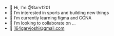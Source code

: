 - 👋 Hi, I’m @Garv1201
- 👀 I’m interested in sports and building new things
- 🌱 I’m currently learning figma and CCNA
- 💞️ I’m looking to collaborate on ...
- 📧 164garvjoshi@gmail.com

<!---
Garv1201/Garv1201 is a ✨ special ✨ repository because its `README.md` (this file) appears on your GitHub profile.
You can click the Preview link to take a look at your changes.
--->
